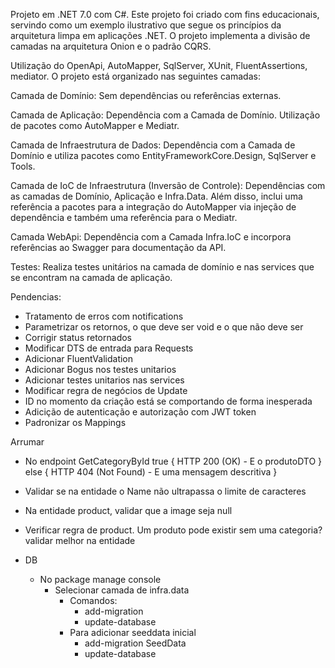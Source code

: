 Projeto em .NET 7.0 com C#.
Este projeto foi criado com fins educacionais, servindo como um exemplo ilustrativo que segue os princípios da arquitetura limpa em aplicações .NET.
O projeto implementa a divisão de camadas na arquitetura Onion e o padrão CQRS.

Utilização do OpenApi, AutoMapper, SqlServer, XUnit, FluentAssertions, mediator.
O projeto está organizado nas seguintes camadas:

Camada de Domínio:
Sem dependências ou referências externas.

Camada de Aplicação:
Dependência com a Camada de Domínio. Utilização de pacotes como AutoMapper e Mediatr.

Camada de Infraestrutura de Dados:
Dependência com a Camada de Domínio e utiliza pacotes como EntityFrameworkCore.Design, SqlServer e Tools.

Camada de IoC de Infraestrutura (Inversão de Controle):
Dependências com as camadas de Domínio, Aplicação e Infra.Data. Além disso, inclui uma referência a pacotes para a integração do AutoMapper via injeção de dependência e também uma referência para o Mediatr.

Camada WebApi:
Dependência com a Camada Infra.IoC e incorpora referências ao Swagger para documentação da API.

Testes:
Realiza testes unitários na camada de domínio e nas services que se encontram na camada de aplicação.

Pendencias:

- Tratamento de erros com notifications
- Parametrizar os retornos, o que deve ser void e o que não deve ser
- Corrigir status retornados
- Modificar DTS de entrada para Requests
- Adicionar FluentValidation
- Adicionar Bogus nos testes unitarios
- Adicionar testes unitarios nas services
- Modificar regra de negócios de Update
- ID no momento da criação está se comportando de forma inesperada
- Adicição de autenticação e autorização com JWT token
- Padronizar os Mappings


Arrumar

- No endpoint GetCategoryById
true {
    HTTP 200 (OK) - E o produtoDTO
} else {
    HTTP 404 (Not Found) - E uma mensagem descritiva
}

- Validar se na entidade o Name não ultrapassa o limite de caracteres
- Na entidade product, validar que a image seja null
- Verificar regra de product. Um produto pode existir sem uma categoria? validar melhor na entidade


- DB
    - No package manage console
        - Selecionar camada de infra.data
            - Comandos:
                - add-migration <nameDaMigration>
                - update-database
            - Para adicionar seeddata inicial
                - add-migration SeedData
                - update-database